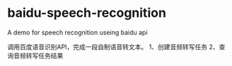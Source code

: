 # baidu-speech-recognition
A demo for speech recognition useing baidu api

调用百度语音识别API，完成一段自制语音转文本。
1、创建音频转写任务
2、查询音频转写任务结果
